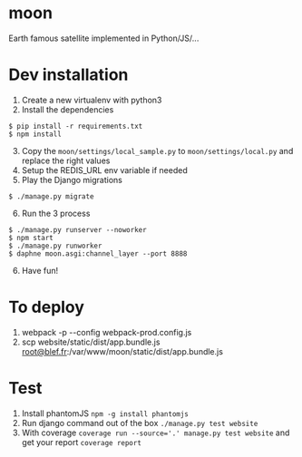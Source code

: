 # moon
Earth famous satellite implemented in Python/JS/...

# Dev installation

1. Create a new virtualenv with python3
2. Install the dependencies

```
$ pip install -r requirements.txt
$ npm install
```

3. Copy the `moon/settings/local_sample.py` to `moon/settings/local.py` and replace the right values
4. Setup the REDIS_URL env variable if needed
5. Play the Django migrations

```
$ ./manage.py migrate
```

6. Run the 3 process

```
$ ./manage.py runserver --noworker
$ npm start
$ ./manage.py runworker
$ daphne moon.asgi:channel_layer --port 8888
```

6. Have fun!

# To deploy

1. webpack -p --config webpack-prod.config.js
2. scp website/static/dist/app.bundle.js  root@blef.fr:/var/www/moon/static/dist/app.bundle.js

# Test

1. Install phantomJS `npm -g install phantomjs`
2. Run django command out of the box `./manage.py test website`
3. With coverage `coverage run --source='.' manage.py test website` and get your report `coverage report`